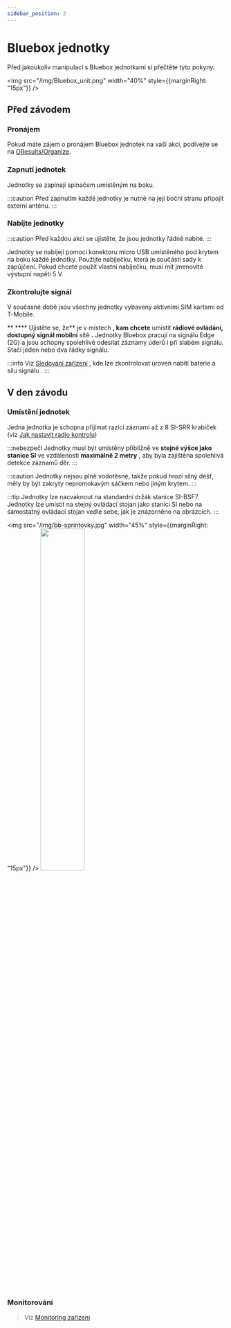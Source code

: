 ```yaml
---
sidebar_position: 2
---
```


# Bluebox jednotky

Před jakoukoliv manipulací s Bluebox jednotkami si přečtěte tyto pokyny.

<img src="/img/Bluebox_unit.png" width="40%" style={{marginRight: "15px"}} />

## Před závodem

### Pronájem

Pokud máte zájem o pronájem Bluebox jednotek na vaši akci, podívejte se na [OResults/Organize](https://oresults.eu/organize).

### Zapnutí jednotek

Jednotky se zapínají spínačem umístěným na boku.

:::caution
Před zapnutím každé jednotky je nutné na její boční stranu připojit externí anténu.
:::

### Nabíjte jednotky

:::caution
Před každou akcí se ujistěte, že jsou jednotky řádně nabité.
:::

Jednotky se nabíjejí pomocí konektoru micro USB umístěného pod krytem na boku každé jednotky. Použijte nabíječku, která je součástí sady k zapůjčení. Pokud chcete použít vlastní nabíječku, musí mít jmenovité výstupní napětí 5 V.

### Zkontrolujte signál

V současné době jsou všechny jednotky vybaveny aktivními SIM kartami od T-Mobile.

** **** Ujistěte se, že** je v místech **, kam chcete** umístit **rádiové ovládání, dostupný signál mobilní** sítě **.** Jednotky Bluebox pracují na signálu Edge (2G) a jsou schopny spolehlivě odesílat záznamy úderů i při slabém signálu. Stačí jeden nebo dva řádky signálu.

:::info
Viz [Sledování zařízení](./device-monitoring) , kde lze zkontrolovat úroveň nabití baterie a sílu signálu .
:::

## V den závodu

### Umístění jednotek

Jedna jednotka je schopna přijímat razící záznami až z 8 SI-SRR krabiček (viz [Jak nastavit radio kontrolu](./radio-control.md))

:::nebezpečí
Jednotky musí být umístěny přibližně ve **stejné výšce jako stanice SI** ve vzdálenosti **maximálně 2 metry** , aby byla zajištěna spolehlivá detekce záznamů děr.
:::

:::caution
Jednotky nejsou plně vodotěsné, takže pokud hrozí silný déšť, měly by být zakryty nepromokavým sáčkem nebo jiným krytem.
:::

:::tip
Jednotky lze nacvaknout na standardní držák stanice SI-BSF7. Jednotky lze umístit na stejný ovládací stojan jako stanici SI nebo na samostatný ovládací stojan vedle sebe, jak je znázorněno na obrázcích.
:::

<img src="/img/bb-sprintovky.jpg" width="45%" style={{marginRight: "15px"}} />
<img src="/img/velikonoce.jpg" width="45%" />

### Monitorování
> Viz [Monitoring zařízení](./device-monitoring)
